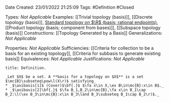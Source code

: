 <div class="topSpace"></div>

Date Created: 23/01/2022 21:25:09
Tags: #Definition #Closed 

Types: _Not Applicable_
Examples: [[Trivial topology (basis)]], [[Discrete topology (basis)]], [Standard topology on $\R$ (basis; rational endpoints)](Standard%20topology%20on%20R%20(basis;%20rational%20endpoints).md), [[Product topology (basis; component from bases)]], [[Subspace topology (basis)]]
Constructions: [[Topology Generated by a Basis]]
Generalizations: _Not Applicable_

Properties: _Not Applicable_
Sufficiencies: [[Criteria for collection to be a basis for an existing topology]], [[Criteria for subbasis to generate existing basis]]
Equivalences: _Not Applicable_
Justifications: _Not Applicable_

``` ad-Definition
title: Definition.

_Let $X$ be a set. A **basis for a topology on $X$** is a set $\mc{B}\subseteq\pow\l(X\r)$ satisfying_
* _$\axibasis[1]$ (Cover)$\bf{.}$ $\fa x\in X,\ex B\in\mc{B}:x\in B$._
* _$\axibasis[2]\bf{.}$ $\fa B_1,B_2\in\mc{B},\fa x\in B_1\cap B_2:\l(\ex B_3\in\mc{B}:x\in B_3\land B_3\subseteq B_1\cap B_2\r)$._

```
